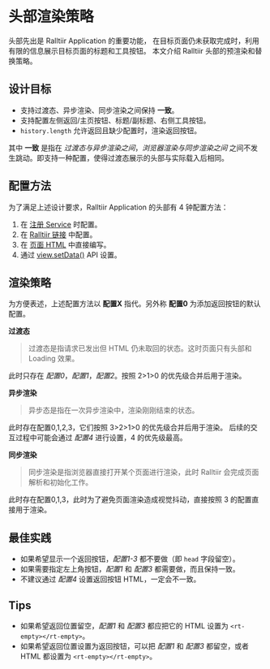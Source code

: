 # 头部渲染策略

头部先出是 Ralltiir Application 的重要功能，
在目标页面仍未获取完成时，利用有限的信息展示目标页面的标题和工具按钮。
本文介绍 Ralltiir 头部的预渲染和替换策略。

## 设计目标

* 支持过渡态、异步渲染、同步渲染之间保持 **一致**。
* 支持配置左侧返回/主页按钮、标题/副标题、右侧工具按钮。
* `history.length` 允许返回且缺少配置时，渲染返回按钮。

其中 **一致** 是指在 *过渡态与异步渲染之间*，*浏览器渲染与同步渲染之间*
之间不发生跳动。即支持一种配置，使得过渡态展示的头部与实际载入后相同。

## 配置方法

为了满足上述设计要求，Ralltiir Application 的头部有 4 钟配置方法：

1. 在 [注册 Service](/get-started/router.md) 时配置。
2. 在 [Ralltiir 链接](/get-started/rt-link.md) 中配置。
3. 在 [页面 HTML](/get-started/html-structure.md) 中直接编写。
4. 通过 [view.setData()](/get-started/view-set-data.md) API 设置。

## 渲染策略

为方便表述，上述配置方法以 **配置X** 指代。另外称 **配置0** 为添加返回按钮的默认配置。

**过渡态**

> 过渡态是指请求已发出但 HTML 仍未取回的状态。这时页面只有头部和 Loading 效果。

此时只存在 *配置0*，*配置1*，*配置2*。按照 2>1>0 的优先级合并后用于渲染。

**异步渲染**

> 异步态是指在一次异步渲染中，渲染刚刚结束的状态。

此时存在配置0,1,2,3，它们按照 3>2>1>0 的优先级合并后用于渲染。
后续的交互过程中可能会通过 *配置4* 进行设置，4 的优先级最高。

**同步渲染**

> 同步渲染是指浏览器直接打开某个页面进行渲染，此时 Ralltiir 会完成页面解析和初始化工作。

此时存在配置0,1,3，此时为了避免页面渲染造成视觉抖动，直接按照 3 的配置直接用于渲染。

## 最佳实践

* 如果希望显示一个返回按钮，*配置1-3* 都不要做（即 `head` 字段留空）。
* 如果需要指定左上角按钮，*配置1* 和 *配置3* 都需要做，而且保持一致。
* 不建议通过 *配置4* 设置返回按钮 HTML，一定会不一致。

## Tips

* 如果希望返回位置留空，*配置1* 和 *配置3* 都应把它的 HTML 设置为 `<rt-empty></rt-empty>`。
* 如果希望返回位置设置为返回按钮，可以把 *配置1* 和 *配置3* 都留空，或者 HTML 都设置为 `<rt-empty></rt-empty>`。
